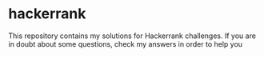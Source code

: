 # hackerrank
This repository contains my solutions for Hackerrank challenges. If you are in doubt about some questions, check my answers in order to help you
